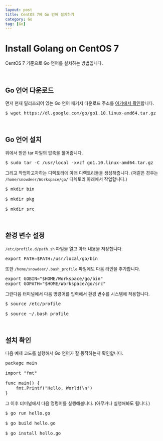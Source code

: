 ```yaml
---
layout: post
title: CentOS 7에 Go 언어 설치하기
category: Go
tag: [Go]
---
```

# Install Golang on CentOS 7

CentOS 7 기준으로 Go 언어를 설치하는 방법입니다.

<br>

## Go 언어 다운로드

먼저 현재 릴리즈되어 있는 Go 언어 패키지 다운로드 주소를 [여기에서 확인](https://golang.org/dl/)합니다.

<pre class="prettyprint">
$ wget https://dl.google.com/go/go1.10.linux-amd64.tar.gz
</pre>

<br>

## Go 언어 설치

위에서 받은 tar 파일의 압축을 풀어줍니다.

<pre class="prettyprint">
$ sudo tar -C /usr/local -xvzf go1.10.linux-amd64.tar.gz
</pre>

그리고 작업하고자하는 디렉토리에 아래 디렉토리들을 생성해줍니다. (저같은 경우는 `/home/snowdeer/Workspace/go/` 디렉토리 아래에서 작업합니다.)

<pre class="prettyprint">
$ mkdir bin

$ mkdir pkg

$ mkdir src
</pre>

<br>

## 환경 변수 설정

`/etc/profile.d/path.sh` 파일을 열고 아래 내용을 저장합니다.

<pre class="prettyprint">
export PATH=$PATH:/usr/local/go/bin
</pre>

또한 `/home/snowdeer/.bash_profile` 파일에도 다음 라인을 추가합니다.

<pre class="prettyprint">
export GOBIN="$HOME/Workspace/go/bin"
export GOPATH="$HOME/Workspace/go/src"
</pre>

그런다음 터미널에서 다음 명령어를 입력해서 환경 변수를 시스템에 적용합니다.

<pre class="prettyprint">
$ source /etc/profile

$ source ~/.bash_profile
</pre>

<br>

## 설치 확인

다음 예제 코드를 실행해서 Go 언어가 잘 동작하는지 확인합니다.

<pre class="prettyprint">
package main

import "fmt"

func main() {
    fmt.Printf("Hello, World!\n")
}
</pre>

그 이후 터미널에서 다음 명령어를 실행해봅니다. (아무거나 실행해봐도 됩니다.)

<pre class="prettyprint">
$ go run hello.go

$ go build hello.go

$ go install hello.go
</pre>